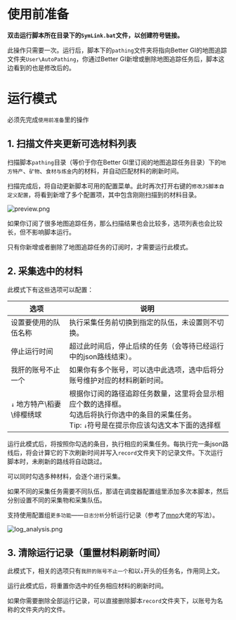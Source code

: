 # 使用前准备

**双击运行脚本所在目录下的`SymLink.bat`文件，以创建符号链接。**

此操作只需要一次。运行后，脚本下的`pathing`文件夹将指向Better GI的地图追踪文件夹`User\AutoPathing`，你通过Better GI新增或删除地图追踪任务后，脚本这边看到的也是修改后的。

# 运行模式

必须先完成`使用前准备`里的操作

## 1. 扫描文件夹更新可选材料列表

扫描脚本`pathing`目录（等价于你在Better GI里订阅的地图追踪任务目录）下的`地方特产`、`矿物`、`食材与炼金`内的材料，并自动匹配材料的刷新时间。

扫描完成后，将自动更新脚本可用的配置菜单。此时再次打开右键的`修改JS脚本自定义配置`，将看到新增了多个配置项，其中包含刚刚扫描到的材料目录。

![preview.png](https://github.com/user-attachments/assets/62961d83-cde4-4de6-9b87-bdaaf63896db)

如果你订阅了很多地图追踪任务，那么扫描结果也会比较多，选项列表也会比较长，但不影响脚本运行。

只有你新增或者删除了地图追踪任务的订阅时，才需要运行此模式。

## 2. 采集选中的材料

此模式下有这些选项可以配置：

| 选项 | 说明 |
| ---- | ---- |
| 设置要使用的队伍名称 | 执行采集任务前切换到指定的队伍，未设置则不切换。 |
| 停止运行时间 | 超过此时间后，停止后续的任务（会等待已经运行中的json路线结束）。 |
| 我肝的账号不止一个 | 如果你有多个账号，可以选中此选项，选中后将分账号维护对应的材料刷新时间。 |
| `↓` 地方特产\稻妻\绯樱绣球 | 根据你订阅的路径追踪任务数量，这里将会显示相应个数的选择框。<br>勾选后将执行你选中的条目的采集任务。<br>Tip: `↓`符号是在提示你应该勾选文本下面的选择框 |

运行此模式后，将按照你勾选的条目，执行相应的采集任务。每执行完一条json路线后，将会计算它的下次刷新时间并写入`record`文件夹下的记录文件。下次运行脚本时，未刷新的路线将自动跳过。

可以同时勾选多种材料，会逐个进行采集。

如果不同的采集任务需要不同队伍，那请在调度器配置组里添加多次本脚本，然后分别设置不同的采集物和采集队伍。

支持使用配置组`更多功能`——`日志分析`分析运行记录（参考了[mno](https://github.com/Bedrockx)大佬的写法）。

![log_analysis.png](https://github.com/user-attachments/assets/9496d191-b46a-4705-b5b9-4e00fa7ef2a5)

## 3. 清除运行记录（重置材料刷新时间）

此模式下，相关的选项只有`我肝的账号不止一个`和以`↓`开头的任务名，作用同上文。

运行此模式后，将重置你选中的任务相应材料的刷新时间。

如果你需要删除全部运行记录，可以直接删除脚本`record`文件夹下，以账号为名称的文件夹内的文件。
